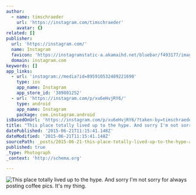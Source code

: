 ```yaml
---
author:
  - name: timschraeder
    url: 'https://instagram.com/timschraeder'
    avatar: {}
related: []
publisher:
  url: 'https://instagram.com/'
  name: Instagram
  favicon: 'https://instagramstatic-a.akamaihd.net/bluebar/f493177/images/ico/favicon.ico'
  domain: instagram.com
keywords: []
app_links:
  - url: 'instagram://media?id=895910532489221690'
    type: ios
    app_name: Instagram
    app_store_id: '389801252'
  - url: 'https://instagram.com/p/xu6eHvjRY6/'
    type: android
    app_name: Instagram
    package: com.instagram.android
isBasedOnUrl: 'https://instagram.com/p/xu6eHvjRY6/?taken-by=timschraeder'
title: "This place totally lived up to the hype. And sorry I'm not sorry for always posting coffee pics. It's my thing."
datePublished: '2015-06-21T11:15:41.148Z'
dateModified: '2015-06-21T11:15:41.148Z'
sourcePath: _posts/2015-06-21-this-place-totally-lived-up-to-the-hype-and-sorry-im-not-s.md
published: true
_type: Photograph
_context: 'http://schema.org'

---
```

![This place totally lived up to the hype&period; And sorry I'm not sorry for always posting coffee pics&period; It's my thing&period;](https://scontent.cdninstagram.com/hphotos-xap1/t51.2885-15/10895337_514369968702904_838502948_n.jpg)